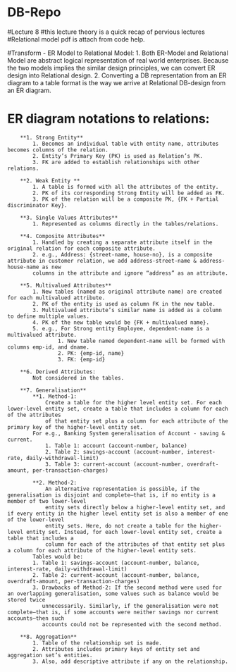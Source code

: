 # DB-Repo
 
#Lecture 8
#this lecture theory is a quick recap of pervious lectures 
#Relational model pdf is attach from code help.

#Transform - ER Model to Relational Model:
        1. Both ER-Model and Relational Model are abstract logical representation of real world enterprises. Because the two models implies the similar design 
			principles, we can convert ER design into Relational design.
		2. Converting a DB representation from an ER diagram to a table format is the way we arrive at Relational DB-design from an ER diagram.


# ER diagram notations to relations:
		**1. Strong Entity**
			1. Becomes an individual table with entity name, attributes becomes columns of the relation.
			2. Entity’s Primary Key (PK) is used as Relation’s PK.
			3. FK are added to establish relationships with other relations.
			
		**2. Weak Entity **
			1. A table is formed with all the attributes of the entity.
			2. PK of its corresponding Strong Entity will be added as FK.
			3. PK of the relation will be a composite PK, {FK + Partial discriminator Key}.
			
		**3. Single Values Attributes**
			1. Represented as columns directly in the tables/relations.
			
		**4. Composite Attributes**
			1. Handled by creating a separate attribute itself in the original relation for each composite attribute.
			2. e.g., Address: {street-name, house-no}, is a composite attribute in customer relation, we add address-street-name & address-house-name as new 
			columns in the attribute and ignore “address” as an attribute.
			
		**5. Multivalued Attributes**
			1. New tables (named as original attribute name) are created for each multivalued attribute.
			2. PK of the entity is used as column FK in the new table.
			3. Multivalued attribute’s similar name is added as a column to define multiple values.
			4. PK of the new table would be {FK + multivalued name}.
			5. e.g., For Strong entity Employee, dependent-name is a multivalued attribute.
					1. New table named dependent-name will be formed with columns emp-id, and dname.
					2. PK: {emp-id, name}
					3. FK: {emp-id}
					
		**6. Derived Attributes: 
			Not considered in the tables.
			
		**7. Generalisation**
			**1. Method-1: 
				Create a table for the higher level entity set. For each lower-level entity set, create a table that includes a column for each of the attributes 
				of that entity set plus a column for each attribute of the primary key of the higher-level entity set.
			For e.g., Banking System generalisation of Account - saving & current.
				1. Table 1: account (account-number, balance)
				2. Table 2: savings-account (account-number, interest-rate, daily-withdrawal-limit)
				3. Table 3: current-account (account-number, overdraft-amount, per-transaction-charges)
				
			**2. Method-2: 
				An alternative representation is possible, if the generalisation is disjoint and complete—that is, if no entity is a member of two lower-level 
				entity sets directly below a higher-level entity set, and if every entity in the higher level entity set is also a member of one of the lower-level
				entity sets. Here, do not create a table for the higher-level entity set. Instead, for each lower-level entity set, create a table that includes a 
				column for each of the attributes of that entity set plus a column for each attribute of the higher-level entity sets.
			Tables would be:
			1. Table 1: savings-account (account-number, balance, interest-rate, daily-withdrawal-limit)
			2. Table 2: current-account (account-number, balance, overdraft-amount, per-transaction-charges)
			3. Drawbacks of Method-2: If the second method were used for an overlapping generalisation, some values such as balance would be stored twice 
			   unnecessarily. Similarly, if the generalisation were not complete—that is, if some accounts were neither savings nor current accounts—then such 
			   accounts could not be represented with the second method.
		
		**8. Aggregation**
			1. Table of the relationship set is made.
			2. Attributes includes primary keys of entity set and aggregation set’s entities.
			3. Also, add descriptive attribute if any on the relationship.
